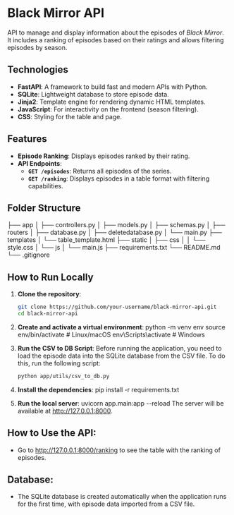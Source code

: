 # Black Mirror API

API to manage and display information about the episodes of *Black Mirror*. It includes a ranking of episodes based on their ratings and allows filtering episodes by season.

## Technologies

- **FastAPI**: A framework to build fast and modern APIs with Python.
- **SQLite**: Lightweight database to store episode data.
- **Jinja2**: Template engine for rendering dynamic HTML templates.
- **JavaScript**: For interactivity on the frontend (season filtering).
- **CSS**: Styling for the table and page.

## Features

- **Episode Ranking**: Displays episodes ranked by their rating.
- **API Endpoints**:
    - **`GET /episodes`**: Returns all episodes of the series.
    - **`GET /ranking`**: Displays episodes in a table format with filtering capabilities.

## Folder Structure

├── app │ 
    ├── controllers.py │ 
    ├── models.py │
    ├── schemas.py │ 
    ├── routers │ 
    ├── database.py │ 
    ├── deletedatabase.py 
    │ └── main.py 
    ├── templates 
    │ └── table_template.html 
    ├── static 
    │ ├── css │ 
        │ └── style.css 
      │ └── js 
        │ └── main.js 
    ├── requirements.txt 
└── README.md
└── .gitignore

## How to Run Locally

1. **Clone the repository**:

   ```bash
   git clone https://github.com/your-username/black-mirror-api.git
   cd black-mirror-api

2. **Create and activate a virtual environment**:
    python -m venv env
    source env/bin/activate  # Linux/macOS
    env\Scripts\activate     # Windows

3. **Run the CSV to DB Script**:
    Before running the application, you need to load the episode data into the SQLite database from the CSV file. To do this, run the following script:
    ```bash
    python app/utils/csv_to_db.py

4. **Install the dependencies**:
    pip install -r requirements.txt

5. **Run the local server**:
    uvicorn app.main:app --reload
    The server will be available at http://127.0.0.1:8000.

## How to Use the API:

- Go to http://127.0.0.1:8000/ranking to see the table with the ranking of episodes.

## Database:
- The SQLite database is created automatically when the application runs for the first time, with episode data imported from a CSV file.